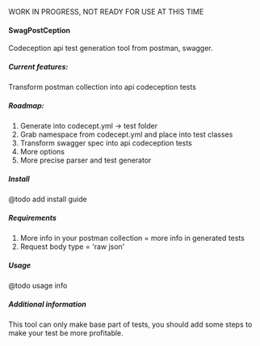 WORK IN PROGRESS, NOT READY FOR USE AT THIS TIME

#### SwagPostCeption

Codeception api test generation tool from postman, swagger.

##### Current features:
Transform postman collection into api codeception tests

##### Roadmap:
1. Generate into codecept.yml -> test folder
2. Grab namespace from codecept.yml and place into test classes
3. Transform swagger spec into api codeception tests
4. More options
5. More precise parser and test generator

##### Install
@todo add install guide

##### Requirements
1. More info in your postman collection = more info in generated tests
2. Request body type = 'raw json'

##### Usage
@todo usage info

##### Additional information
This tool can only make base part of tests, you should add some steps to make your test be more profitable.
